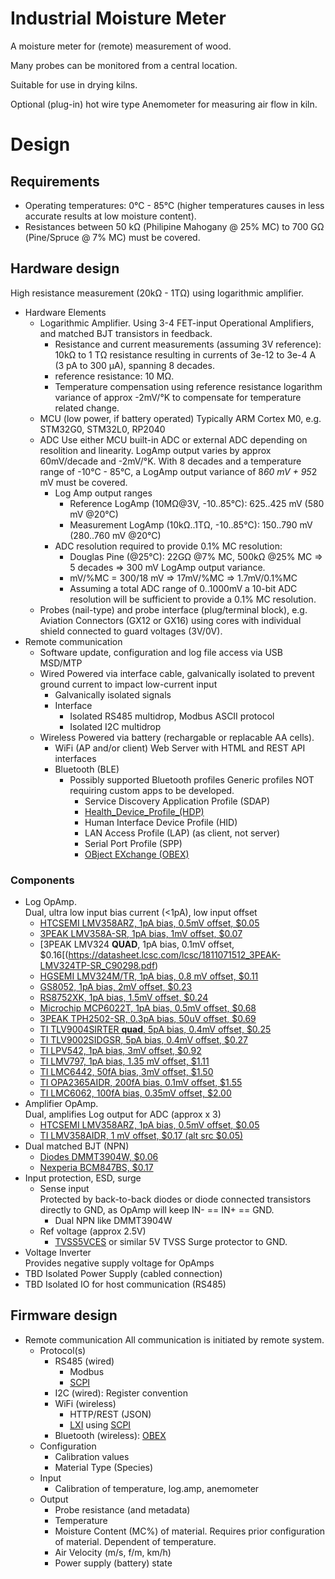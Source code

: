 # Industrial Moisture Meter

A moisture meter for (remote) measurement of wood.

Many probes can be monitored from a central location.

Suitable for use in drying kilns.

Optional (plug-in) hot wire type Anemometer for measuring air flow in kiln.

# Design

## Requirements
  * Operating temperatures: 0°C - 85°C (higher temperatures causes in less accurate results at low moisture content).
  * Resistances between 50 kΩ (Philipine Mahogany @ 25% MC) to 700 GΩ (Pine/Spruce @ 7% MC) must be covered.

## Hardware design

High resistance measurement (20kΩ - 1TΩ) using logarithmic amplifier.

  * Hardware Elements
    * Logarithmic Amplifier.
      Using 3-4 FET-input Operational Amplifiers, and matched BJT transistors in feedback.
      * Resistance and current measurements (assuming 3V reference): 10kΩ to 1 TΩ resistance resulting in currents of 3e-12 to 3e-4 A (3 pA to 300 µA), spanning 8 decades.
      * reference resistance: 10 MΩ.
      * Temperature compensation using reference resistance logarithm variance of approx -2mV/°K to compensate for temperature related change.
    * MCU (low power, if battery operated)
      Typically ARM Cortex M0, e.g. STM32G0, STM32L0, RP2040
    * ADC
      Use either MCU built-in ADC or external ADC depending on resolition and linearity.
      LogAmp output varies by approx 60mV/decade and -2mV/°K. With 8 decades and a temperature range of -10°C - 85°C, a LogAmp output variance of 8*60 mV + 95*2 mV must be covered.
      * Log Amp output ranges
        * Reference LogAmp (10MΩ@3V, -10..85°C): 625..425 mV (580 mV @20°C)
        * Measurement LogAmp (10kΩ..1TΩ, -10..85°C): 150..790 mV (280..760 mV @20°C)
      * ADC resolution required to provide 0.1% MC resolution:
        * Douglas Pine (@25°C): 22GΩ @7% MC, 500kΩ @25% MC => 5 decades => 300 mV LogAmp output variance.
        * mV/%MC = 300/18 mV => 17mV/%MC => 1.7mV/0.1%MC
        * Assuming a total ADC range of 0..1000mV a 10-bit ADC resolution will be sufficient to provide a 0.1% MC resolution.
    * Probes (nail-type) and probe interface (plug/terminal block), e.g. Aviation Connectors (GX12 or GX16) using cores with individual shield connected to guard voltages (3V/0V).
  * Remote communication
    * Software update, configuration and log file access via USB MSD/MTP
    * Wired
      Powered via interface cable, galvanically isolated to prevent ground current to impact low-current input
      * Galvanically isolated signals
      * Interface
        * Isolated RS485 multidrop, Modbus ASCII protocol
        * Isolated I2C multidrop
    * Wireless
      Powered via battery (rechargable or replacable AA cells).
      * WiFi (AP and/or client)
        Web Server with HTML and REST API interfaces
      * Bluetooth (BLE)
        * Possibly supported Bluetooth profiles
          Generic profiles NOT requiring custom apps to be developed.
          * Service Discovery Application Profile (SDAP)
          * [Health_Device_Profile_(HDP)](https://en.wikipedia.org/wiki/List_of_Bluetooth_profiles#Health_Device_Profile_(HDP))
          * Human Interface Device Profile (HID)
          * LAN Access Profile (LAP) (as client, not server)
          * Serial Port Profile (SPP)
          * [OBject EXchange (OBEX)](https://en.wikipedia.org/wiki/OBject_EXchange)

### Components

* Log OpAmp.  
  Dual, ultra low input bias current (<1pA), low input offset
  * [HTCSEMI LMV358ARZ, 1pA bias, 0.5mV offset, $0.05](https://datasheet.lcsc.com/lcsc/2201141700_HTCSEMI-LMV358ARZ_C2928823.pdf)
  * [3PEAK LMV358A-SR, 1pA bias, 1mV offset, $0.07](https://datasheet.lcsc.com/lcsc/1811071714_3PEAK-LMV358A-SR_C98461.pdf)
  * [3PEAK LMV324 **QUAD**, 1pA bias, 0.1mV offset, $0.16[(https://datasheet.lcsc.com/lcsc/1811071512_3PEAK-LMV324TP-SR_C90298.pdf) 
  * [HGSEMI LMV324M/TR, 1pA bias, 0.8 mV offset, $0.11](https://datasheet.lcsc.com/lcsc/1811021633_HGSEMI-LMV324M-TR_C316672.pdf)
  * [GS8052, 1pA bias, 2mV offset, $0.23](https://datasheet.lcsc.com/lcsc/2206101816_Gainsil-GS8052-SR_C157722.pdf)
  * [RS8752XK, 1pA bias, 1.5mV offset, $0.24](https://datasheet.lcsc.com/lcsc/2202251930_Jiangsu-RUNIC-Tech-RS8752XK_C236994.pdf)
  * [Microchip MCP6022T, 1pA bias, 0.5mV offset, $0.68](https://datasheet.lcsc.com/lcsc/1809191930_Microchip-Tech-MCP6022T-I-SN_C57639.pdf)
  * [3PEAK TPH2502-SR, 0.3pA bias, 50uV offset, $0.69](https://datasheet.lcsc.com/lcsc/1810010114_3PEAK-TPH2502-SR_C118223.pdf)
  * [TI TLV9004SIRTER **quad**, 5pA bias, 0.4mV offset, $0.25](https://www.ti.com/lit/ds/symlink/tlv9002.pdf)
  * [TI TLV9002SIDGSR, 5pA bias, 0.4mV offset, $0.27](https://www.ti.com/lit/ds/symlink/tlv9002.pdf)
  * [TI LPV542, 1pA bias, 3mV offset, $0.92](https://www.ti.com/lit/gpn/LPV542)
  * [TI LMV797, 1pA bias, 1.35 mV offset, $1.11](https://www.ti.com/lit/gpn/LMV797)
  * [TI LMC6442, 50fA bias, 3mV offset, $1.50](https://www.ti.com/lit/gpn/LMC6442)
  * [TI OPA2365AIDR, 200fA bias, 0.1mV offset, $1.55](https://www.ti.com/lit/ds/symlink/opa2365.pdf)
  * [TI LMC6062, 100fA bias, 0.35mV offset, $2.00](https://www.ti.com/lit/gpn/LMC6062)
* Amplifier OpAmp.  
  Dual, amplifies Log output for ADC (approx x 3)
  * [HTCSEMI LMV358ARZ, 1pA bias, 0.5mV offset, $0.05](https://datasheet.lcsc.com/lcsc/2201141700_HTCSEMI-LMV358ARZ_C2928823.pdf)
  * [TI LMV358AIDR, 1 mV offset, $0.17 (alt src $0.05)](https://www.ti.com/lit/gpn/LMV358A)
* Dual matched BJT (NPN)
  * [Diodes DMMT3904W, $0.06](https://datasheet.lcsc.com/lcsc/1808280024_Diodes-Incorporated-DMMT3904W-7-F_C155305.pdf)
  * [Nexperia BCM847BS, $0.17](https://datasheet.lcsc.com/lcsc/2007030434_Nexperia-BCM847BS-135_C549556.pdf)
* Input protection, ESD, surge
  * Sense input  
    Protected by back-to-back diodes or diode connected transistors directly to GND, as OpAmp will keep IN- == IN+ == GND.
    * Dual NPN like DMMT3904W
  * Ref voltage (approx 2.5V)
    * [TVSS5VCES](https://datasheet.lcsc.com/lcsc/1912111437_SINO-IC-TVSS5VCES-02GP-J_C355254.pdf) or similar 5V TVSS Surge protector to GND.
* Voltage Inverter  
  Provides negative supply voltage for OpAmps
* TBD Isolated Power Supply (cabled connection)
* TBD Isolated IO for host communication (RS485)
  
## Firmware design
  * Remote communication
    All communication is initiated by remote system.
    * Protocol(s)
      * RS485 (wired)
        * Modbus
        * [SCPI](https://en.wikipedia.org/wiki/Standard_Commands_for_Programmable_Instruments)
      * I2C (wired): Register convention
      * WiFi (wireless)
        * HTTP/REST (JSON)
        * [LXI](https://en.wikipedia.org/wiki/LAN_eXtensions_for_Instrumentation) using [SCPI](https://en.wikipedia.org/wiki/Standard_Commands_for_Programmable_Instruments)
      * Bluetooth (wireless): [OBEX](https://en.wikipedia.org/wiki/OBject_EXchange)
    * Configuration
      * Calibration values
      * Material Type (Species)
    * Input
      * Calibration of temperature, log.amp, anemometer
    * Output
      * Probe resistance (and metadata)
      * Temperature
      * Moisture Content (MC%) of material.
        Requires prior configuration of material. Dependent of temperature.
      * Air Velocity (m/s, f/m, km/h)
      * Power supply (battery) state

        
